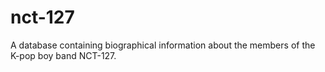 # nct-127
A database containing biographical information about the members of the K-pop boy band NCT-127.
